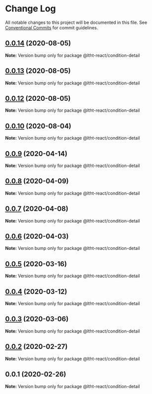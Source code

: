 # Change Log

All notable changes to this project will be documented in this file.
See [Conventional Commits](https://conventionalcommits.org) for commit guidelines.

## [0.0.14](https://github.com/ltht-epr/ltht-react/compare/@ltht-react/condition-detail@0.0.13...@ltht-react/condition-detail@0.0.14) (2020-08-05)

**Note:** Version bump only for package @ltht-react/condition-detail





## [0.0.13](https://github.com/ltht-epr/ltht-react/compare/@ltht-react/condition-detail@0.0.12...@ltht-react/condition-detail@0.0.13) (2020-08-05)

**Note:** Version bump only for package @ltht-react/condition-detail





## [0.0.12](https://github.com/ltht-epr/ltht-react/compare/@ltht-react/condition-detail@0.0.11...@ltht-react/condition-detail@0.0.12) (2020-08-05)

**Note:** Version bump only for package @ltht-react/condition-detail





## [0.0.10](https://github.com/ltht-epr/ltht-react/compare/@ltht-react/condition-detail@0.0.9...@ltht-react/condition-detail@0.0.10) (2020-08-04)

**Note:** Version bump only for package @ltht-react/condition-detail






## [0.0.9](https://github.com/ltht-epr/ltht-react/compare/@ltht-react/condition-detail@0.0.8...@ltht-react/condition-detail@0.0.9) (2020-04-14)

**Note:** Version bump only for package @ltht-react/condition-detail





## [0.0.8](https://github.com/ltht-epr/ltht-react/compare/@ltht-react/condition-detail@0.0.7...@ltht-react/condition-detail@0.0.8) (2020-04-09)

**Note:** Version bump only for package @ltht-react/condition-detail





## [0.0.7](https://github.com/ltht-epr/ltht-react/compare/@ltht-react/condition-detail@0.0.6...@ltht-react/condition-detail@0.0.7) (2020-04-08)

**Note:** Version bump only for package @ltht-react/condition-detail






## [0.0.6](https://ssh.github.com/ltht-epr/ltht-react/compare/@ltht-react/condition-detail@0.0.5...@ltht-react/condition-detail@0.0.6) (2020-04-03)

**Note:** Version bump only for package @ltht-react/condition-detail





## [0.0.5](https://github.com/ltht-epr/ltht-react/compare/@ltht-react/condition-detail@0.0.4...@ltht-react/condition-detail@0.0.5) (2020-03-16)

**Note:** Version bump only for package @ltht-react/condition-detail






## [0.0.4](https://ssh.github.com/ltht-epr/ltht-react/compare/@ltht-react/condition-detail@0.0.3...@ltht-react/condition-detail@0.0.4) (2020-03-12)

**Note:** Version bump only for package @ltht-react/condition-detail





## [0.0.3](https://ssh.github.com/ltht-epr/ltht-react/compare/@ltht-react/condition-detail@0.0.2...@ltht-react/condition-detail@0.0.3) (2020-03-06)

**Note:** Version bump only for package @ltht-react/condition-detail





## [0.0.2](https://ssh.github.com/ltht-epr/ltht-react/compare/@ltht-react/condition-detail@0.0.1...@ltht-react/condition-detail@0.0.2) (2020-02-27)

**Note:** Version bump only for package @ltht-react/condition-detail





## 0.0.1 (2020-02-26)

**Note:** Version bump only for package @ltht-react/condition-detail
